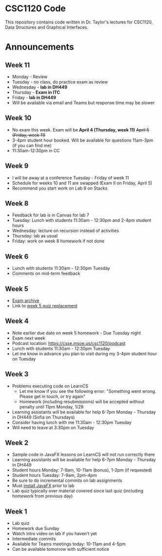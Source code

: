 # CSC1120 Code
This repository contains code written in Dr. Taylor's lectures
for CSC1120, Data Structures and Graphical Interfaces.

# Announcements

## Week 11
- Monday - Review
- Tuesday - no class, do practice exam as review
- Wednesday - **lab in DH449**
- Thursday - **Exam in ITC**
- Friday - **lab in DH449**
- Will be available via email and Teams but response time may be slower

## Week 10
- No exam this week. Exam will be **April 4 (Thursday, week 11)** ~~April 5 (Friday, week 11)~~
- 3-4pm student hour booked. Will be available for questions 11am-3pm (if you can find me)
- 11:30am-12:30pm in CC
 
## Week 9
- I will be away at a conference Tuesday - Friday of week 11
- Schedule for weeks 10 and 11 are swapped (Exam II on Friday, April 5)
- Recommend you start work on Lab 9 on Stacks

## Week 8
- Feedback for lab is in Canvas for lab 7
- Tuesday: Lunch with students 11:30am - 12:30pm and 2-4pm student hours
- Wednesday: lecture on recursion instead of activities
- Thursday: lab as usual
- Friday: work on week 8 homework if not done

## Week 6
- Lunch with students 11:30am - 12:30pm Tuesday
- Comments on mid-term feedback

## Week 5
- [Exam archive](https://csse.msoe.us/taylor/exams)
- Link to [week 5 quiz replacement](https://forms.office.com/r/HH5JpsgW4T)

## Week 4
- Note earlier due date on week 5 homework - Due Tuesday night
- Exam next week
- Podcast location: https://csse.msoe.us/csc1120/podcast
- Lunch with students 11:30am - 12:30pm Tuesday
- Let me know in advance you plan to visit during my 3-4pm student hour on Tuesday

## Week 3
- Problems executing code on LearnCS
  - Let me know if you see the following error: "Something went wrong. Please get in touch, or try again"
  - Homework (including resubmissions) will be accepted without penalty until 11pm Monday, 1/29
- Learning assistants will be available for help 6-7pm Monday - Thursday in DH449 (Sofia on Thursdays)
- Consider having lunch with me 11:30am - 12:30pm Tuesday
- Will need to leave at 3:30pm on Tuesday

## Week 2
- Sample code in JavaFX lessons on LearnCS will not run correctly there
- Learning assistants will be available for help 6-7pm Monday - Thursday in DH449
- Student hours Monday: 7-9am, 10-11am (bonus), 1-2pm (if requested)
- Student hours Tuesday: 7-9am, 2pm-4pm
- Be sure to do incremental commits on lab assignments
- Must [install JavaFX](https://taylorial.com/tools/java) prior to lab
- Lab quiz typically over material covered since last quiz (including homework from previous day)

## Week 1
- Lab quiz
- Homework due Sunday
- Watch intro video on lab if you haven't yet
- Intermediate commits
- Available for Teams meetings today: 10-11am and 4-5pm
- Can be available tomorrow with sufficient notice

